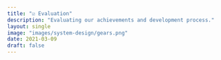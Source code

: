 ```yaml
---
title: "☑️ Evaluation"
description: "Evaluating our achievements and development process."
layout: single
image: "images/system-design/gears.png"
date: 2021-03-09
draft: false
---
```


